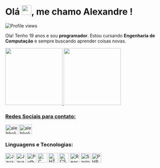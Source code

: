 <h1 align="left">Olá <img src="https://raw.githubusercontent.com/kaueMarques/kaueMarques/master/hi.gif" height="30px">, me chamo Alexandre !</h1>
<p align="left"> <img src="https://komarev.com/ghpvc/?username=alehholiveira&color=blueviolet" alt="Profile views" /> </p>

<p align="left"> 
      Ola! Tenho 19 anos e sou <strong>programador</strong>. Estou cursando <strong>Engenharia de Computação</strong> e sempre buscando aprender coisas novas.
</p>

<div align="left">
  <a href="https://github.com/alehholiveira">
  <img height="180em" src="https://github-readme-stats.vercel.app/api/top-langs?username=alehholiveira&show_icons=true&locale=pt-br&layout=compact&theme=react"/>
  <img height="180em" src="https://github-readme-stats.vercel.app/api?username=alehholiveira&show_icons=true&locale=pt-br&theme=react"/>
</div>


<h3 align="left">Redes Sociais para contato:</h3>
<p align="left">
<a href="https://twitter.com/alehholiveira_" target="blank"><img align="center" src="https://raw.githubusercontent.com/rahuldkjain/github-profile-readme-generator/master/src/images/icons/Social/twitter.svg" alt="alehholiveira_" height="30" width="40" /></a>
<a href="https://linkedin.com/in/alehholiveira" target="blank"><img align="center" src="https://raw.githubusercontent.com/rahuldkjain/github-profile-readme-generator/master/src/images/icons/Social/linked-in-alt.svg" alt="alehholiveira" height="30" width="40" /></a>
</p>

<div>
  <h3>Linguagens e Tecnologias:</h3>
  <img src="https://skillicons.dev/icons?i=js" alt="JavaScript" width="30" height="30">
  <img src="https://skillicons.dev/icons?i=java" alt="Java" width="30" height="30">
  <img src="https://skillicons.dev/icons?i=python" alt="Python" width="30" height="30">
  <img src="https://skillicons.dev/icons?i=c" alt="C" width="30" height="30">
  <img src="https://skillicons.dev/icons?i=html" alt="HTML" width="30" height="30">
  <img src="https://skillicons.dev/icons?i=css" alt="CSS" width="30" height="30">
  <img src="https://skillicons.dev/icons?i=react" alt="React" width="30" height="30">
  <img src="https://skillicons.dev/icons?i=spring" alt="Spring" width="30" height="30">
  <img src="https://skillicons.dev/icons?i=php" alt="PHP" width="30" height="30">
</div>


